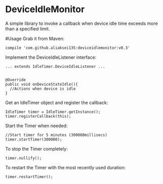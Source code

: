 # DeviceIdleMonitor
A simple library to invoke a callback when device idle time exceeds more than a specified limit.

#Usage
Grab it from Maven:

    compile 'com.github.aliaksei135:deviceidlemonitor:v0.3'

Implement the DeviceIdleListener interface:

    ... extends IdleTimer.DeviceIdleListener ...
    
    
    @Override
    public void onDeviceStateIdle(){
      //Actions when device is idle
    }
    
Get an IdleTimer object and register the callback:

    IdleTimer timer = IdleTimer.getInstance();
    timer.registerCallback(this);
    
Start the Timer when needed:

    //Start timer for 5 minutes (300000millisecs)
    timer.startTimer(300000);
    
To stop the Timer completely:

    timer.nullify();
    
To restart the Timer with the most recently used duration:

    timer.restartTimer();
    
